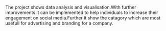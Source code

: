 The project shows data analysis and visualisation.With further improvements it can be implemented to help individuals to increase their engagement on social media.Further it show the catagory which are most usefull for advertising and branding for a company.
